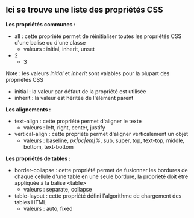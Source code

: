 ## Ici se trouve une liste des propriétés CSS

__Les propriétés communes :__

* all : cette propriété permet de réinitialiser toutes les propriétés CSS d'une balise ou d'une classe
  * valeurs : initial, inherit, unset
* 2
  * 3

Note : les valeurs *initial* et *inherit* sont valables pour la plupart des propriétés CSS
* initial : la valeur par défaut de la propriété est utilisée
* inherit : la valeur est héritée de l'élément parent

__Les alignements :__
* text-align : cette propriété permet d'aligner le texte
  * valeurs : left, right, center, justify
* vertical-align : cette propriété permet d'aligner verticalement un objet
  * valeurs : baseline, *px|pc|em|%*, sub, super, top, text-top, middle, bottom, text-bottom

__Les propriétés de tables :__

* border-collapse : cette propriété permet de fusionner les bordures de chaque cellule d'une table en une seule bordure, la propriété doit être appliquée à la balise &lt;table>
  * valeurs : separate, collapse
* table-layout : cette propriété défini l'algorithme de chargement des tables HTML
  * valeurs : auto, fixed  
